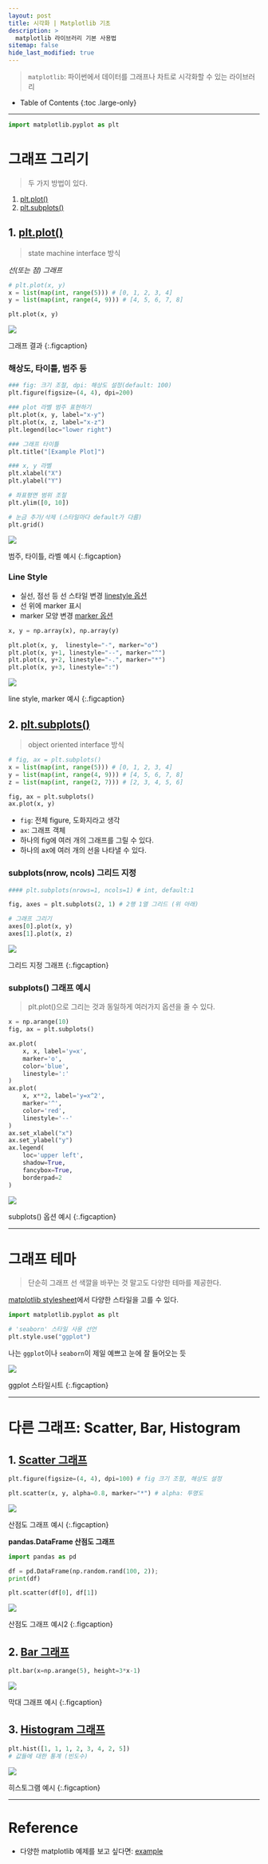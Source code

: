 ```yaml
---
layout: post
title: 시각화 | Matplotlib 기초
description: >
  matplotlib 라이브러리 기본 사용법
sitemap: false
hide_last_modified: true
---
```


> `matplotlib`: 파이썬에서 데이터를 그래프나 차트로 시각화할 수 있는 라이브러리

- Table of Contents
{:toc .large-only}

---

~~~python
import matplotlib.pyplot as plt
~~~

# 그래프 그리기

> 두 가지 방법이 있다.
1. [plt.plot()](#1-pltplot)
2. [plt.subplots()](#2-pltsubplots)

## 1. [plt.plot()](https://matplotlib.org/stable/api/_as_gen/matplotlib.pyplot.plot.html)
> state machine interface 방식


*선(또는 점) 그래프*  
~~~python
# plt.plot(x, y)
x = list(map(int, range(5))) # [0, 1, 2, 3, 4]
y = list(map(int, range(4, 9))) # [4, 5, 6, 7, 8]

plt.plot(x, y)
~~~

![](/assets/img/220930/mat0.jpg)

그래프 결과
{:.figcaption}

### 해상도, 타이틀, 범주 등

~~~python
### fig: 크기 조절, dpi: 해상도 설정(default: 100)
plt.figure(figsize=(4, 4), dpi=200) 

### plot 라벨 범주 표현하기
plt.plot(x, y, label="x-y")
plt.plot(x, z, label="x-z")
plt.legend(loc="lower right") 

### 그래프 타이틀
plt.title("[Example Plot]")

### x, y 라벨
plt.xlabel("X")
plt.ylabel("Y")

# 좌표평면 범위 조절
plt.ylim([0, 10])

# 눈금 추가/삭제 (스타일마다 default가 다름)
plt.grid()
~~~

![](/assets/img/220930/mat2.jpg)

범주, 타이틀, 라벨 예시
{:.figcaption}

### Line Style

- 실선, 점선 등 선 스타일 변경 [linestyle 옵션](https://matplotlib.org/stable/api/_as_gen/matplotlib.lines.Line2D.html#matplotlib.lines.Line2D.set_linestyle)
- 선 위에 marker 표시 
- marker 모양 변경 [marker 옵션](https://matplotlib.org/stable/api/_as_gen/matplotlib.lines.Line2D.html#matplotlib.lines.Line2D.set_marker)

~~~python
x, y = np.array(x), np.array(y)

plt.plot(x, y,  linestyle="-", marker="o")
plt.plot(x, y+1, linestyle="--", marker="^")
plt.plot(x, y+2, linestyle="-.", marker="*")
plt.plot(x, y+3, linestyle=":")
~~~

![](/assets/img/220930/mat3.jpg)

line style, marker 예시
{:.figcaption}


## 2. [plt.subplots()](https://matplotlib.org/stable/api/_as_gen/matplotlib.pyplot.subplots.html)
> object oriented interface 방식



~~~python
# fig, ax = plt.subplots()
x = list(map(int, range(5))) # [0, 1, 2, 3, 4]
y = list(map(int, range(4, 9))) # [4, 5, 6, 7, 8]
z = list(map(int, range(2, 7))) # [2, 3, 4, 5, 6]

fig, ax = plt.subplots()
ax.plot(x, y)
~~~

- `fig`: 전체 figure, 도화지라고 생각
- `ax`: 그래프 객체
- 하나의 fig에 여러 개의 그래프를 그릴 수 있다.
- 하나의 ax에 여러 개의 선을 나타낼 수 있다.

### subplots(nrow, ncols) 그리드 지정 

~~~python
#### plt.subplots(nrows=1, ncols=1) # int, default:1

fig, axes = plt.subplots(2, 1) # 2행 1열 그리드 (위 아래)

# 그래프 그리기
axes[0].plot(x, y)
axes[1].plot(x, z)
~~~

![](/assets/img/220930/mat1.jpg)

그리드 지정 그래프
{:.figcaption}


### subplots() 그래프 예시
> plt.plot()으로 그리는 것과 동일하게 여러가지 옵션을 줄 수 있다.

~~~python
x = np.arange(10)
fig, ax = plt.subplots()

ax.plot(
    x, x, label='y=x',
    marker='o',
    color='blue',
    linestyle=':'
)
ax.plot(
    x, x**2, label='y=x^2',
    marker='^',
    color='red',
    linestyle='--'
)
ax.set_xlabel("x")
ax.set_ylabel("y")
ax.legend(
    loc='upper left',
    shadow=True,
    fancybox=True,
    borderpad=2
)
~~~

![](/assets/img/220930/mat4.jpg)

subplots() 옵션 예시
{:.figcaption}




---

# 그래프 테마
> 단순히 그래프 선 색깔을 바꾸는 것 말고도 다양한 테마를 제공한다.

[matplotlib stylesheet](https://matplotlib.org/stable/gallery/style_sheets/style_sheets_reference.html)에서 다양한 스타일을 고를 수 있다.

~~~python
import matplotlib.pyplot as plt

# 'seaborn' 스타일 사용 선언
plt.style.use("ggplot")
~~~

나는 `ggplot`이나 `seaborn`이 제일 예쁘고 눈에 잘 들어오는 듯

![](/assets/img/220930/ggplot.jpg)

ggplot 스타일시트
{:.figcaption}


---

# 다른 그래프: Scatter, Bar, Histogram
## 1. [Scatter 그래프](https://matplotlib.org/stable/api/_as_gen/matplotlib.pyplot.scatter.html)

~~~python
plt.figure(figsize=(4, 4), dpi=100) # fig 크기 조절, 해상도 설정

plt.scatter(x, y, alpha=0.8, marker="*") # alpha: 투명도
~~~

![](/assets/img/220930/scatter.jpg)

산점도 그래프 예시
{:.figcaption}

**pandas.DataFrame 산점도 그래프**
~~~python
import pandas as pd

df = pd.DataFrame(np.random.rand(100, 2)); 
print(df)

plt.scatter(df[0], df[1])
~~~

![](/assets/img/220930/scatter2.jpg)

산점도 그래프 예시2
{:.figcaption}

## 2. [Bar 그래프](https://matplotlib.org/stable/api/_as_gen/matplotlib.pyplot.bar.html)
~~~python
plt.bar(x=np.arange(5), height=3*x-1)
~~~

![](/assets/img/220930/bar.jpg)

막대 그래프 예시
{:.figcaption}


## 3. [Histogram 그래프](https://matplotlib.org/stable/api/_as_gen/matplotlib.pyplot.hist.html)

~~~python
plt.hist([1, 1, 1, 2, 3, 4, 2, 5])
# 값들에 대한 통계 (빈도수)
~~~

![](/assets/img/220930/histogram.jpg)

히스토그램 예시
{:.figcaption}



---  

# Reference
- 다양한 matplotlib 예제를 보고 싶다면: [example](
https://matplotlib.org/stable/gallery/index.html
)
